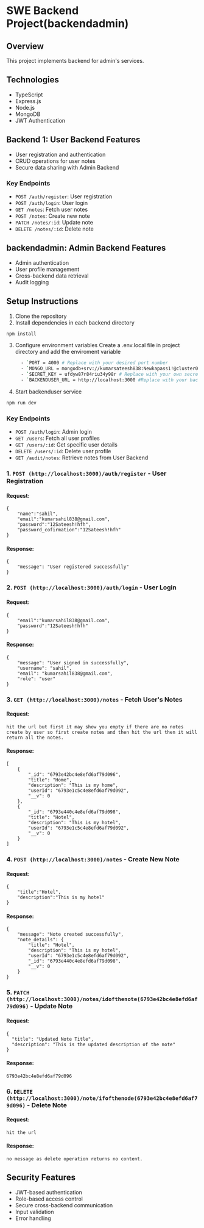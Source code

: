 # SWE Backend Project(backendadmin)

## Overview
This project implements backend for admin's services.

## Technologies
- TypeScript
- Express.js
- Node.js
- MongoDB
- JWT Authentication

## Backend 1: User Backend Features
- User registration and authentication
- CRUD operations for user notes
- Secure data sharing with Admin Backend

### Key Endpoints
- `POST /auth/register`: User registration
- `POST /auth/login`: User login
- `GET /notes`: Fetch user notes
- `POST /notes`: Create new note
- `PATCH /notes/:id`: Update note
- `DELETE /notes/:id`: Delete note

## backendadmin: Admin Backend Features
- Admin authentication
- User profile management
- Cross-backend data retrieval
- Audit logging

## Setup Instructions
1. Clone the repository
2. Install dependencies in each backend directory
```bash
npm install
```
3. Configure environment variables
   Create a .env.local file in project directory and add the enviroment variable
   ```bash
     - `PORT = 4000 # Replace with your desired port number
     - `MONGO_URL = mongodb+srv://kumarsateesh838:Newkapass1!@cluster0.c4djp.mongodb.net/?retryWrites=true&w=majority&appName=Cluster0 # Replace with your own connection string
     - `SECRET_KEY = ufdyw87r84riu34y98r # Replace with your own secret key
     - `BACKENDUSER_URL = http://localhost:3000 #Replace with your backenduser url
   ```
4. Start  backenduser service
```bash
npm run dev
```

### Key Endpoints
- `POST /auth/login`: Admin login
- `GET /users`: Fetch all user profiles
- `GET /users/:id`: Get specific user details
- `DELETE /users/:id`: Delete user profile
- `GET /audit/notes`: Retrieve notes from User Backend

### 1. `POST (http://localhost:3000)/auth/register` - User Registration

#### Request:
```
{
    "name":"sahil",
    "email":"kumarsahil838@gmail.com",
    "password":"12Sateesh!hfh",
    "password_cofirmation":"12Sateesh!hfh"
}
```
#### Response:
```
{
    "message": "User registered successfully"
}
```


### 2. `POST (http://localhost:3000)/auth/login` - User Login

#### Request:
```
{
    "email":"kumarsahil838@gmail.com",
    "password":"12Sateesh!hfh"
}
```
#### Response:
```
{
    "message": "User signed in successfully",
    "username": "sahil",
    "email": "kumarsahil838@gmail.com",
    "role": "user"
}
```


### 3. `GET (http://localhost:3000)/notes` - Fetch User's Notes

#### Request:
```
hit the url but first it may show you empty if there are no notes create by user so first create notes and then hit the url then it will return all the notes.
```
#### Response:
```
[
    {
        "_id": "6793e42bc4e8efd6af79d096",
        "title": "Home",
        "description": "This is my home",
        "userId": "6793e1c5c4e8efd6af79d092",
        "__v": 0
    },
    {
        "_id": "6793e440c4e8efd6af79d098",
        "title": "Hotel",
        "description": "This is my hotel",
        "userId": "6793e1c5c4e8efd6af79d092",
        "__v": 0
    }
]
```


### 4. `POST (http://localhost:3000)/notes` - Create New Note

#### Request:
```
{
    "title":"Hotel",
    "description":"This is my hotel"
}
```
#### Response:
```
{
    "message": "Note created successfully",
    "note_details": {
        "title": "Hotel",
        "description": "This is my hotel",
        "userId": "6793e1c5c4e8efd6af79d092",
        "_id": "6793e440c4e8efd6af79d098",
        "__v": 0
    }
}
```


### 5. `PATCH (http://localhost:3000)/notes/idofthenote(6793e42bc4e8efd6af79d096)` - Update Note

#### Request:
```
{
  "title": "Updated Note Title",
  "description": "This is the updated description of the note"
}
```
#### Response:
```
6793e42bc4e8efd6af79d096
```


### 6. `DELETE (http://localhost:3000)/note/ifofthenode(6793e42bc4e8efd6af79d096)` - Delete Note

#### Request:
```
hit the url
```
#### Response:
```
no message as delete operation returns no content.
```




## Security Features
- JWT-based authentication
- Role-based access control
- Secure cross-backend communication
- Input validation
- Error handling


